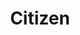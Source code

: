 ---
layout: credit-info
category: credits
headerstatus: shrunk-header
valid: 1
title: Citizen
image_cover: /assets/img/credits-grid/citizen.jpg
image_social: /assets/img/credits-grid/opengraph/citizen.jpg
credit_type: TV Series
role: Composer
imdb: http://www.imdb.com/title/tt2400066
soundcloud: https://w.soundcloud.com/player/?url=https%3A//api.soundcloud.com/tracks/134764617&amp;color=ff5500&amp;auto_play=false&amp;hide_related=false&amp;show_comments=true&amp;show_user=false&amp;show_reposts=false
genre: Action/Thriller
director: Matthew Campbell
synopsis: Agent Fleur is scared. Her partner is being chased and hunted by men in black suits. Unable to save him, she watches as he is taken down and they insert a mysterious chip into the back of his skull.
---